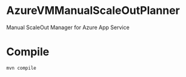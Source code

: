 # AzureVMManualScaleOutPlanner
Manual ScaleOut Manager for Azure App Service
<br>
# Compile
```
mvn compile
```
<br>
